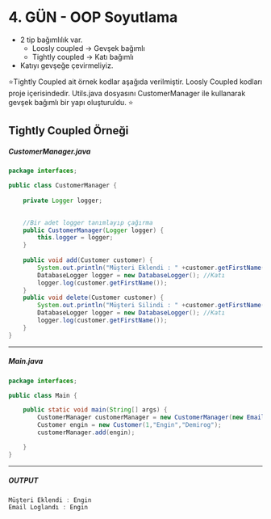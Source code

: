 # 4. GÜN - OOP Soyutlama
- 2 tip bağımlılık var.
	 * Loosly coupled -> Gevşek bağımlı
	 * Tightly coupled -> Katı bağımlı
-	Katıyı gevşeğe çevirmeliyiz.

⭐️Tightly Coupled ait örnek kodlar aşağıda verilmiştir. Loosly Coupled kodları proje içerisindedir. Utils.java dosyasını CustomerManager ile kullanarak gevşek bağımlı bir yapı oluşturuldu. ⭐️

## Tightly Coupled Örneği
##### CustomerManager.java

```java
package interfaces;

public class CustomerManager {
	
	private Logger logger;

	
	//Bir adet logger tanımlayıp çağırma
	public CustomerManager(Logger logger) {
		this.logger = logger;
	}
	
	public void add(Customer customer) {
		System.out.println("Müşteri Eklendi : " +customer.getFirstName());
		DatabaseLogger logger = new DatabaseLogger(); //Katı
		logger.log(customer.getFirstName());
	}
 	public void delete(Customer customer) {
		System.out.println("Müşteri Silindi : " +customer.getFirstName());
		DatabaseLogger logger = new DatabaseLogger(); //Katı
		logger.log(customer.getFirstName());
	}
}
```

---
##### Main.java
```java
package interfaces;

public class Main {

	public static void main(String[] args) {
    	CustomerManager customerManager = new CustomerManager(new EmailLogger());
	   	Customer engin = new Customer(1,"Engin","Demirog");
	   	customerManager.add(engin);

	}
}

```

---
##### OUTPUT
```java
Müşteri Eklendi : Engin
Email Loglandı : Engin
